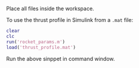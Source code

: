 Place all files inside the workspace.

To use the thrust profile in Simulink from a `.mat` file:

```matlab
clear
clc
run('rocket_params.m')
load('thrust_profile.mat')  
```

Run the above sinppet in command window.
